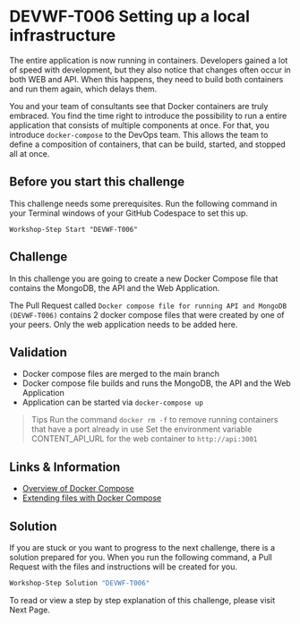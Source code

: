 # DEVWF-T006 Setting up a local infrastructure

The entire application is now running in containers. Developers gained a lot of speed with development, but they also notice that changes often occur in both WEB and API. When this happens, they need to build both containers and run them again, which delays them. 

You and your team of consultants see that Docker containers are truly embraced. You find the time right to introduce the possibility to run a entire application that consists of multiple components at once. For that, you introduce `docker-compose` to the DevOps team. This allows the team to define a composition of containers, that can be build, started, and stopped all at once.

## Before you start this challenge

This challenge needs some prerequisites. Run the following command in your Terminal windows of your GitHub Codespace to set this up.
```
Workshop-Step Start "DEVWF-T006"
```

## Challenge 

In this challenge you are going to create a new Docker Compose file that contains the MongoDB, the API and the Web Application. 

The Pull Request called `Docker compose file for running API and MongoDB (DEVWF-T006)` contains 2 docker compose files that were created by one of your peers. Only the web application needs to be added here. 

## Validation 

* Docker compose files are merged to the main branch
* Docker compose file builds and runs the MongoDB, the API and the Web Application
* Application can be started via `docker-compose up`

> Tips
> Run the command `docker rm -f` to remove running containers that have a port already in use
> Set the environment variable CONTENT_API_URL for the web container to `http://api:3001`

## Links & Information

* [Overview of Docker Compose](https://docs.docker.com/compose/)
* [Extending files with Docker Compose](https://docs.docker.com/compose/extends/)

## Solution

If you are stuck or you want to progress to the next challenge, there is a solution prepared for you. When you run the following command, a Pull Request with the files and instructions will be created for you. 

```powershell
Workshop-Step Solution "DEVWF-T006"
```

To read or view a step by step explanation of this challenge, please visit Next Page.
